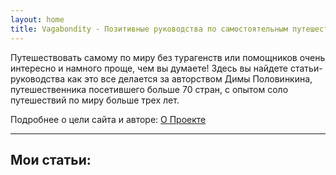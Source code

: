 ```yaml
---
layout: home
title: Vagabondity - Позитивные руководства по самостоятельным путешествиям
---
```


Путешествовать самому по миру без турагенств или помощников очень интересно и намного проще, чем вы думаете! Здесь вы найдете статьи-руководства как это все делается за авторством Димы Половинкина, путешественника посетившего больше 70 стран, с опытом соло путешествий по миру больше трех лет.

Подробнее о цели сайта и авторе: <a href="about">О Проекте</a>

---

## Мои статьи:
